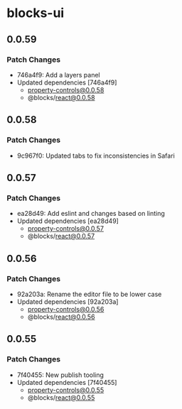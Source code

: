 # blocks-ui

## 0.0.59

### Patch Changes

- 746a4f9: Add a layers panel
- Updated dependencies [746a4f9]
  - property-controls@0.0.58
  - @blocks/react@0.0.58

## 0.0.58

### Patch Changes

- 9c967f0: Updated tabs to fix inconsistencies in Safari

## 0.0.57

### Patch Changes

- ea28d49: Add eslint and changes based on linting
- Updated dependencies [ea28d49]
  - property-controls@0.0.57
  - @blocks/react@0.0.57

## 0.0.56

### Patch Changes

- 92a203a: Rename the editor file to be lower case
- Updated dependencies [92a203a]
  - property-controls@0.0.56
  - @blocks/react@0.0.56

## 0.0.55

### Patch Changes

- 7f40455: New publish tooling
- Updated dependencies [7f40455]
  - property-controls@0.0.55
  - @blocks/react@0.0.55
